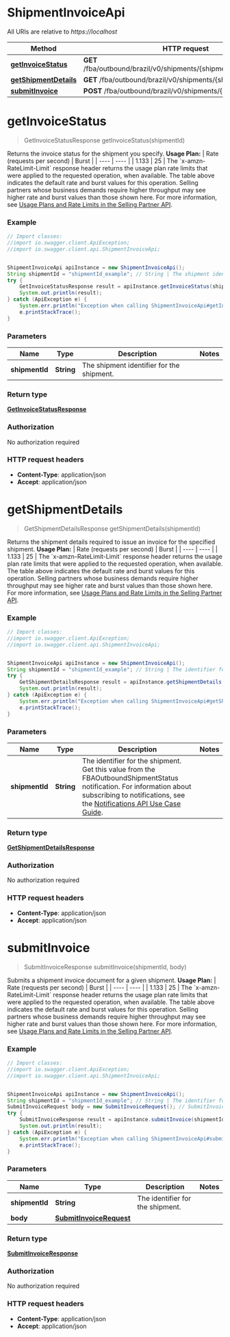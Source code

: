 # ShipmentInvoiceApi

All URIs are relative to *https://localhost*

Method | HTTP request | Description
------------- | ------------- | -------------
[**getInvoiceStatus**](ShipmentInvoiceApi.md#getInvoiceStatus) | **GET** /fba/outbound/brazil/v0/shipments/{shipmentId}/invoice/status | 
[**getShipmentDetails**](ShipmentInvoiceApi.md#getShipmentDetails) | **GET** /fba/outbound/brazil/v0/shipments/{shipmentId} | 
[**submitInvoice**](ShipmentInvoiceApi.md#submitInvoice) | **POST** /fba/outbound/brazil/v0/shipments/{shipmentId}/invoice | 


<a name="getInvoiceStatus"></a>
# **getInvoiceStatus**
> GetInvoiceStatusResponse getInvoiceStatus(shipmentId)



Returns the invoice status for the shipment you specify.  **Usage Plan:**  | Rate (requests per second) | Burst | | ---- | ---- | | 1.133 | 25 |  The &#x60;x-amzn-RateLimit-Limit&#x60; response header returns the usage plan rate limits that were applied to the requested operation, when available. The table above indicates the default rate and burst values for this operation. Selling partners whose business demands require higher throughput may see higher rate and burst values than those shown here. For more information, see [Usage Plans and Rate Limits in the Selling Partner API](doc:usage-plans-and-rate-limits-in-the-sp-api).

### Example
```java
// Import classes:
//import io.swagger.client.ApiException;
//import io.swagger.client.api.ShipmentInvoiceApi;


ShipmentInvoiceApi apiInstance = new ShipmentInvoiceApi();
String shipmentId = "shipmentId_example"; // String | The shipment identifier for the shipment.
try {
    GetInvoiceStatusResponse result = apiInstance.getInvoiceStatus(shipmentId);
    System.out.println(result);
} catch (ApiException e) {
    System.err.println("Exception when calling ShipmentInvoiceApi#getInvoiceStatus");
    e.printStackTrace();
}
```

### Parameters

Name | Type | Description  | Notes
------------- | ------------- | ------------- | -------------
 **shipmentId** | **String**| The shipment identifier for the shipment. |

### Return type

[**GetInvoiceStatusResponse**](GetInvoiceStatusResponse.md)

### Authorization

No authorization required

### HTTP request headers

 - **Content-Type**: application/json
 - **Accept**: application/json

<a name="getShipmentDetails"></a>
# **getShipmentDetails**
> GetShipmentDetailsResponse getShipmentDetails(shipmentId)



Returns the shipment details required to issue an invoice for the specified shipment.  **Usage Plan:**  | Rate (requests per second) | Burst | | ---- | ---- | | 1.133 | 25 |  The &#x60;x-amzn-RateLimit-Limit&#x60; response header returns the usage plan rate limits that were applied to the requested operation, when available. The table above indicates the default rate and burst values for this operation. Selling partners whose business demands require higher throughput may see higher rate and burst values than those shown here. For more information, see [Usage Plans and Rate Limits in the Selling Partner API](doc:usage-plans-and-rate-limits-in-the-sp-api).

### Example
```java
// Import classes:
//import io.swagger.client.ApiException;
//import io.swagger.client.api.ShipmentInvoiceApi;


ShipmentInvoiceApi apiInstance = new ShipmentInvoiceApi();
String shipmentId = "shipmentId_example"; // String | The identifier for the shipment. Get this value from the FBAOutboundShipmentStatus notification. For information about subscribing to notifications, see the [Notifications API Use Case Guide](doc:notifications-api-v1-use-case-guide).
try {
    GetShipmentDetailsResponse result = apiInstance.getShipmentDetails(shipmentId);
    System.out.println(result);
} catch (ApiException e) {
    System.err.println("Exception when calling ShipmentInvoiceApi#getShipmentDetails");
    e.printStackTrace();
}
```

### Parameters

Name | Type | Description  | Notes
------------- | ------------- | ------------- | -------------
 **shipmentId** | **String**| The identifier for the shipment. Get this value from the FBAOutboundShipmentStatus notification. For information about subscribing to notifications, see the [Notifications API Use Case Guide](doc:notifications-api-v1-use-case-guide). |

### Return type

[**GetShipmentDetailsResponse**](GetShipmentDetailsResponse.md)

### Authorization

No authorization required

### HTTP request headers

 - **Content-Type**: application/json
 - **Accept**: application/json

<a name="submitInvoice"></a>
# **submitInvoice**
> SubmitInvoiceResponse submitInvoice(shipmentId, body)



Submits a shipment invoice document for a given shipment.  **Usage Plan:**  | Rate (requests per second) | Burst | | ---- | ---- | | 1.133 | 25 |  The &#x60;x-amzn-RateLimit-Limit&#x60; response header returns the usage plan rate limits that were applied to the requested operation, when available. The table above indicates the default rate and burst values for this operation. Selling partners whose business demands require higher throughput may see higher rate and burst values than those shown here. For more information, see [Usage Plans and Rate Limits in the Selling Partner API](doc:usage-plans-and-rate-limits-in-the-sp-api).

### Example
```java
// Import classes:
//import io.swagger.client.ApiException;
//import io.swagger.client.api.ShipmentInvoiceApi;


ShipmentInvoiceApi apiInstance = new ShipmentInvoiceApi();
String shipmentId = "shipmentId_example"; // String | The identifier for the shipment.
SubmitInvoiceRequest body = new SubmitInvoiceRequest(); // SubmitInvoiceRequest | 
try {
    SubmitInvoiceResponse result = apiInstance.submitInvoice(shipmentId, body);
    System.out.println(result);
} catch (ApiException e) {
    System.err.println("Exception when calling ShipmentInvoiceApi#submitInvoice");
    e.printStackTrace();
}
```

### Parameters

Name | Type | Description  | Notes
------------- | ------------- | ------------- | -------------
 **shipmentId** | **String**| The identifier for the shipment. |
 **body** | [**SubmitInvoiceRequest**](SubmitInvoiceRequest.md)|  |

### Return type

[**SubmitInvoiceResponse**](SubmitInvoiceResponse.md)

### Authorization

No authorization required

### HTTP request headers

 - **Content-Type**: application/json
 - **Accept**: application/json

